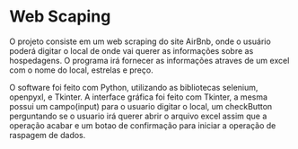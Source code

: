 # Web Scaping
O projeto consiste em um web scraping do site AirBnb, onde o usuário poderá digitar o local de onde vai querer as informações sobre as hospedagens. O programa irá fornecer as informações atraves de um excel com o nome do local, estrelas e preço. 

O software foi feito com Python, utilizando as bibliotecas selenium, openpyxl, e Tkinter. A interface gráfica foi feito com Tkinter, a mesma possui um campo(input) para o usuario digitar o local, um checkButton perguntando se o usuario irá querer abrir o arquivo excel assim que a operação acabar e um botao de confirmação para iniciar a operação de raspagem de dados.
